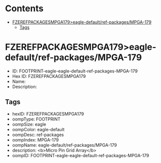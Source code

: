 



Contents
========

* [FZEREFPACKAGESMPGA179>eagle-default/ref-packages/MPGA-179](#fzerefpackagesmpga179eagle-defaultref-packagesmpga-179)
	* [Tags](#tags)

# FZEREFPACKAGESMPGA179>eagle-default/ref-packages/MPGA-179

- ID: FOOTPRINT-eagle-eagle-default-ref-packages-MPGA-179
- Hex ID: FZEREFPACKAGESMPGA179
- Name: 
- Description: 

## Tags

- hexID: FZEREFPACKAGESMPGA179
- oompType: FOOTPRINT
- oompSize: eagle
- oompColor: eagle-default
- oompDesc: ref-packages
- oompIndex: MPGA-179
- oompName: eagle-default/ref-packages/MPGA-179
- description: &lt;b&gt;Micro Pin Grid Array&lt;/b&gt;
- oompID: FOOTPRINT-eagle-eagle-default-ref-packages-MPGA-179

